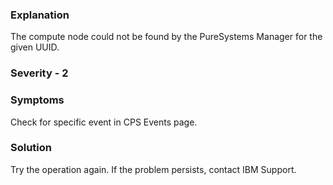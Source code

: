 ### Explanation

The compute node could not be found by the PureSystems Manager for the given UUID.

### Severity - 2

### Symptoms

Check for specific event in CPS Events page.

### Solution
Try the operation again. If the problem persists, contact IBM Support.